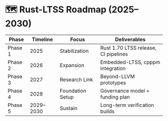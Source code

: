 # 🗺️ Rust-LTSS Roadmap (2025–2030)

| Phase | Timeline | Focus | Deliverables |
|--------|-----------|--------|---------------|
| Phase 1 | 2025 | Stabilization | Rust 1.70 LTSS release, CI pipelines |
| Phase 2 | 2026 | Expansion | Embedded-LTSS, cpppm integration |
| Phase 3 | 2027 | Research Link | Beyond-LLVM prototypes |
| Phase 4 | 2028 | Foundation Setup | Governance model + funding plan |
| Phase 5 | 2029–2030 | Sustain | Long-term verification builds |
